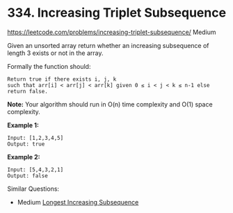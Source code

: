 # 334. Increasing Triplet Subsequence
<https://leetcode.com/problems/increasing-triplet-subsequence/>
Medium

Given an unsorted array return whether an increasing subsequence of length 3 exists or not in the array.

Formally the function should:

    Return true if there exists i, j, k 
    such that arr[i] < arr[j] < arr[k] given 0 ≤ i < j < k ≤ n-1 else return false.

**Note:** Your algorithm should run in O(n) time complexity and O(1) space complexity.

**Example 1:**

    Input: [1,2,3,4,5]
    Output: true

**Example 2:**

    Input: [5,4,3,2,1]
    Output: false

Similar Questions: 
* Medium [Longest Increasing Subsequence](https://leetcode.com/problems/longest-increasing-subsequence/)
